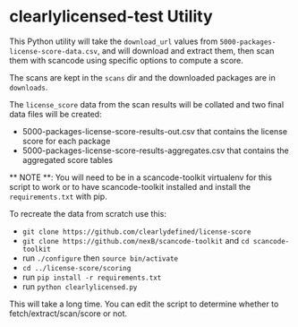 # clearlylicensed-test Utility

This Python utility will take the `download_url` values from 
`5000-packages-license-score-data.csv`, and will download  and extract them, 
then scan them with scancode using specific options to compute a score.

The scans are kept in the `scans` dir and the downloaded packages are in `downloads`.

The `license_score` data from the scan results will be collated and two final
data files will be created:

- 5000-packages-license-score-results-out.csv that contains the license score for each package
- 5000-packages-license-score-results-aggregates.csv that contains the aggregated score tables

** NOTE **: You will need to be in a scancode-toolkit virtualenv for this script
to work or to have scancode-toolkit installed and install the `requirements.txt` with pip.

To recreate the data from scratch use this:

- `git clone https://github.com/clearlydefined/license-score`
- `git clone https://github.com/nexB/scancode-toolkit` and `cd scancode-toolkit`
- run `./configure` then `source bin/activate`
- `cd ../license-score/scoring`
- run `pip install -r requirements.txt`
- run `python clearlylicensed.py`

This will take a long time.
You can edit the script to determine whether to fetch/extract/scan/score or not.
